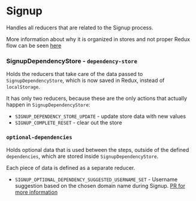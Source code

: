 Signup
====

Handles all reducers that are related to the Signup process.

More information about why it is organized in stores and not proper Redux flow can be seen [here](https://github.com/Automattic/wp-calypso/issues/6709)


### SignupDependencyStore - `dependency-store`

Holds the reducers that take care of the data passed to `SignupDependencyStore`, which is now saved in Redux, instead of `localStorage`.

It has only two reducers, because these are the only actions that actually happen in `SignupDependencyStore`:

* `SIGNUP_DEPENDENCY_STORE_UPDATE` - update store data with new values
* `SIGNUP_COMPLETE_RESET` - clear out the store

### `optional-dependencies`

Holds optional data that is used between the steps, outside of the defined `dependencies`, which are stored inside `SignupDependencyStore`.

Each piece of data is defined as a separate reducer.

 * `SIGNUP_OPTIONAL_DEPENDENCY_SUGGESTED_USERNAME_SET` - Username suggestion based on the chosen domain name during Signup. [PR for more information](https://github.com/Automattic/wp-calypso/pull/6596)
